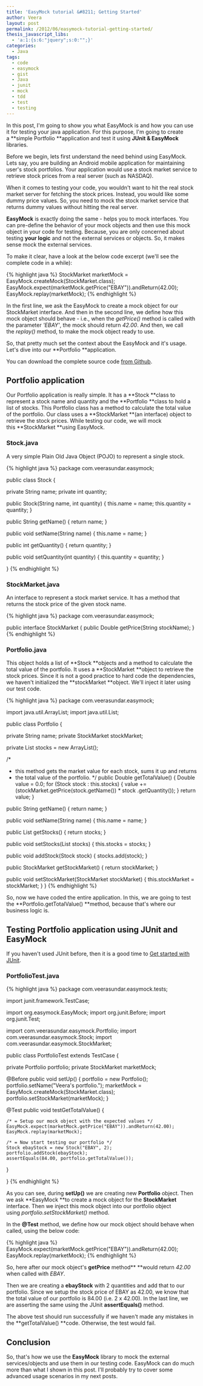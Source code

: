 ```yaml
---
title: 'EasyMock tutorial &#8211; Getting Started'
author: Veera
layout: post
permalink: /2012/06/easymock-tutorial-getting-started/
thesis_javascript_libs:
  - 'a:1:{s:6:"jquery";s:0:"";}'
categories:
  - Java
tags:
  - code
  - easymock
  - gist
  - Java
  - junit
  - mock
  - tdd
  - test
  - testing
---
```


In this post, I'm going to show you what EasyMock is and how you can use it for testing your java application. For this purpose, I'm going to create a **simple Portfolio **application and test it using **JUnit & EasyMock** libraries.

Before we begin, lets first understand the need behind using EasyMock. Lets say, you are building an Android mobile application for maintaining user's stock portfolios. Your application would use a stock market service to retrieve stock prices from a real server (such as NASDAQ).

When it comes to testing your code, you wouldn't want to hit the real stock market server for fetching the stock prices. Instead, you would like some dummy price values. So, you need to mock the stock market service that returns dummy values without hitting the real server.

**EasyMock** is exactly doing the same - helps you to mock interfaces. You can pre-define the behavior of your mock objects and then use this mock object in your code for testing. Because, you are only concerned about testing **your logic** and not the external services or objects. So, it makes sense mock the external services.

To make it clear, have a look at the below code excerpt (we'll see the complete code in a while):

{% highlight java %}
StockMarket marketMock = EasyMock.createMock(StockMarket.class);
EasyMock.expect(marketMock.getPrice("EBAY")).andReturn(42.00);
EasyMock.replay(marketMock);
{% endhighlight %}

In the first line, we ask the EasyMock to create a mock object for our StockMarket interface. And then in the second line, we define how this mock object should behave - i.e., when the *getPrice()* method is called with the parameter *'EBAY'*, the mock should return *42.00*. And then, we call the *replay()* method, to make the mock object ready to use.

So, that pretty much set the context about the EasyMock and it's usage. Let's dive into our **Portfolio **application.

You can download the complete source code [from Github][1].

## Portfolio application

 [1]: https://github.com/vraa/SimplePortfolio "Simple portfolio source code in GitHub"

Our Portfolio application is really simple. It has a **Stock **class to represent a stock name and quantity and the **Portfolio **class to hold a list of stocks. This Portfolio class has a method to calculate the total value of the portfolio. Our class uses a **StockMarket **(an interface) object to retrieve the stock prices. While testing our code, we will mock this **StockMarket **using EasyMock.

### Stock.java

A very simple Plain Old Java Object (POJO) to represent a single stock.

{% highlight java %}
package com.veerasundar.easymock;

public class Stock {

  private String name;
  private int quantity;

  public Stock(String name, int quantity) {
    this.name = name;
    this.quantity = quantity;
  }

  public String getName() {
    return name;
  }

  public void setName(String name) {
    this.name = name;
  }

  public int getQuantity() {
    return quantity;
  }

  public void setQuantity(int quantity) {
    this.quantity = quantity;
  }

}
{% endhighlight %}

### StockMarket.java

An interface to represent a stock market service. It has a method that returns the stock price of the given stock name.

{% highlight java %}
package com.veerasundar.easymock;

public interface StockMarket {
  public Double getPrice(String stockName);
}
{% endhighlight %}

### Portfolio.java

This object holds a list of **Stock **objects and a method to calculate the total value of the portfolio. It uses a **StockMarket **object to retrieve the stock prices. Since it is not a good practice to hard code the dependencies, we haven't initialized the **stockMarket **object. We'll inject it later using our test code.

{% highlight java %}
package com.veerasundar.easymock;

import java.util.ArrayList;
import java.util.List;

public class Portfolio {

  private String name;
  private StockMarket stockMarket;

  private List<Stock> stocks = new ArrayList<Stock>();

  /*
   * this method gets the market value for each stock, sums it up and returns
   * the total value of the portfolio.
   */
  public Double getTotalValue() {
    Double value = 0.0;
    for (Stock stock : this.stocks) {
      value += (stockMarket.getPrice(stock.getName()) * stock
          .getQuantity());
    }
    return value;
  }

  public String getName() {
    return name;
  }

  public void setName(String name) {
    this.name = name;
  }

  public List<Stock> getStocks() {
    return stocks;
  }

  public void setStocks(List<Stock> stocks) {
    this.stocks = stocks;
  }

  public void addStock(Stock stock) {
    stocks.add(stock);
  }

  public StockMarket getStockMarket() {
    return stockMarket;
  }

  public void setStockMarket(StockMarket stockMarket) {
    this.stockMarket = stockMarket;
  }
}
{% endhighlight %}

So, now we have coded the entire application. In this, we are going to test the **Portfolio.getTotalValue() **method, because that's where our business logic is.

## Testing Portfolio application using JUnit and EasyMock

If you haven't used JUnit before, then it is a good time to [Get started with JUnit][2].

### PortfolioTest.java

 [2]: http://veerasundar.com/blog/2009/06/getting-started-with-junit-4-java-testing-framework/ "Getting started with JUnit 4"

{% highlight java %}
package com.veerasundar.easymock.tests;

import junit.framework.TestCase;

import org.easymock.EasyMock;
import org.junit.Before;
import org.junit.Test;

import com.veerasundar.easymock.Portfolio;
import com.veerasundar.easymock.Stock;
import com.veerasundar.easymock.StockMarket;

public class PortfolioTest extends TestCase {

  private Portfolio portfolio;
  private StockMarket marketMock;

  @Before
  public void setUp() {
    portfolio = new Portfolio();
    portfolio.setName("Veera's portfolio.");
    marketMock = EasyMock.createMock(StockMarket.class);
    portfolio.setStockMarket(marketMock);
  }

  @Test
  public void testGetTotalValue() {

    /* = Setup our mock object with the expected values */
    EasyMock.expect(marketMock.getPrice("EBAY")).andReturn(42.00);
    EasyMock.replay(marketMock);

    /* = Now start testing our portfolio */
    Stock ebayStock = new Stock("EBAY", 2);
    portfolio.addStock(ebayStock);
    assertEquals(84.00, portfolio.getTotalValue());
  }

}
{% endhighlight %}

As you can see, during **setUp()** we are creating new **Portfolio** object. Then we ask **EasyMock **to create a mock object for the **StockMarket** interface. Then we inject this mock object into our portfolio object using *portfolio.setStockMarket()* method.

In the **@Test** method, we define how our mock object should behave when called, using the below code:

{% highlight java %}
EasyMock.expect(marketMock.getPrice("EBAY")).andReturn(42.00);
EasyMock.replay(marketMock);
{% endhighlight %}

So, here after our mock object's **getPrice** method** **would return *42.00* when called with *EBAY*.

Then we are creating a **ebayStock** with 2 quantities and add that to our portfolio. Since we setup the stock price of EBAY as 42.00, we know that the total value of our portfolio is 84.00 (i.e. 2 x 42.00). In the last line, we are asserting the same using the JUnit **assertEquals()** method.

The above test should run successfully if we haven't made any mistakes in the **getTotalValue() **code. Otherwise, the test would fail.

## Conclusion

So, that's how we use the **EasyMock** library to mock the external services/objects and use them in our testing code. EasyMock can do much more than what I shown in this post. I'll probably try to cover some advanced usage scenarios in my next posts.